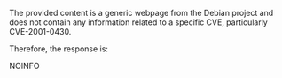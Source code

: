 The provided content is a generic webpage from the Debian project and does not contain any information related to a specific CVE, particularly CVE-2001-0430.

Therefore, the response is:

NOINFO